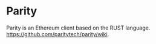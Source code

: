 Parity
======

Parity is an Ethereum client based on the RUST language.
<https://github.com/paritytech/parity/wiki>.

